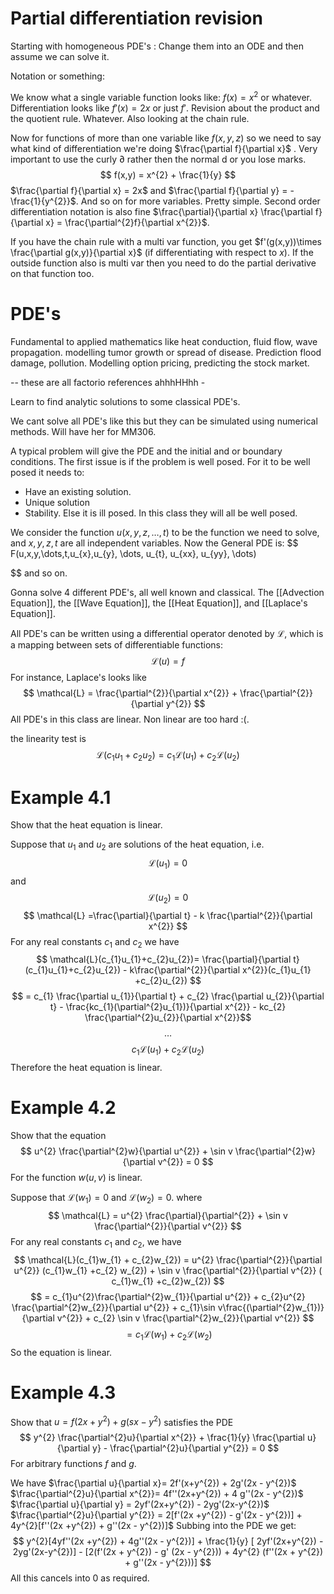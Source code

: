 # Partial differentiation revision

Starting with homogeneous PDE's : Change them into an ODE and then assume we can solve it.

Notation or something: 

We know what a single variable function looks like: $f(x) = x^{2}$ or whatever. Differentiation looks like $f'(x)= 2x$ or just $f'$. Revision about the product and the quotient rule. Whatever. Also looking at the chain rule.

Now for functions of more than one variable like $f(x,y,z)$ so we need to say what kind of differentiation we're doing $\frac{\partial f}{\partial x}$ . Very important to use the curly $\partial$ rather then the normal d or you lose marks. $$
f(x,y) = x^{2} + \frac{1}{y}
$$
$\frac{\partial f}{\partial x} = 2x$ and $\frac{\partial f}{\partial y} = - \frac{1}{y^{2}}$. And so on for more variables. Pretty simple. Second order differentiation notation is also fine $\frac{\partial}{\partial x} \frac{\partial f}{\partial x} = \frac{\partial^{2}f}{\partial x^{2}}$.

If you have the chain rule with a multi var function, you get $f'(g(x,y))\times \frac{\partial g(x,y)}{\partial x}$ (if differentiating with respect to $x$). If the outside function also is multi var then you need to do the partial derivative on that function too. 

# PDE's

Fundamental to applied mathematics like heat conduction, fluid flow, wave propagation. modelling tumor growth or spread of disease. Prediction flood damage, pollution. Modelling option pricing, predicting the stock market.

-- these are all factorio references ahhhHHhh -

Learn to find analytic solutions to some classical PDE's. 

We cant solve all PDE's like this but they can be simulated using numerical methods. Will have her for MM306.

A typical problem will give the PDE and the initial and or boundary conditions. The first issue is if the problem is well posed. For it to be well posed it needs to: 
- Have an existing solution.
- Unique solution
- Stability.
Else it is ill posed. In this class they will all be well posed.

We consider the function $u(x,y,z , \dots, t)$ to be the function we need to solve, and $x,y,z,t$ are all independent variables. Now the General PDE is: $$
F(u,x,y,\dots,t,u_{x},u_{y}, \dots, u_{t}, u_{xx}, u_{yy}, \dots)

$$
and so on.

Gonna solve 4 different PDE's, all well known and classical. The [[Advection Equation]], the [[Wave Equation]], the [[Heat Equation]], and [[Laplace's Equation]].

All PDE's can be written using a differential operator denoted by $\mathcal{L}$, which is a mapping between sets of differentiable functions: $$
\mathcal{L}(u) = f
$$
For instance, Laplace's looks like $$
\mathcal{L} = \frac{\partial^{2}}{\partial x^{2}} + \frac{\partial^{2}}{\partial y^{2}}
$$
All PDE's in this class are linear. Non linear are too hard :(.

the linearity test is $$
\mathcal{L}(c_{1}u_{1} +c_{2}u_{2}) = c_{1}\mathcal{L}(u_{1}) +c_{2}\mathcal{L}(u_{2})
$$

# Example 4.1

Show that the heat equation is linear.

Suppose that $u_{1}$ and $u_{2}$ are solutions of the heat equation, i.e. $$
\mathcal{L}(u_{1}) = 0
$$
and $$
\mathcal{L}(u_{2}) = 0
$$
$$
\mathcal{L} =\frac{\partial}{\partial t} - k \frac{\partial^{2}}{\partial x^{2}}
$$
For any real constants $c_{1}$ and $c_{2}$ we have $$
\mathcal{L}(c_{1}u_{1}+c_{2}u_{2})= \frac{\partial}{\partial t}(c_{1}u_{1}+c_{2}u_{2}) - k\frac{\partial^{2}}{\partial x^{2}}(c_{1}u_{1} +c_{2}u_{2})
$$
$$
= c_{1} \frac{\partial u_{1}}{\partial t} + c_{2} \frac{\partial u_{2}}{\partial t} - \frac{kc_{1}(\partial^{2}u_{1})}{\partial x^{2}} - kc_{2} \frac{\partial^{2}u_{2}}{\partial x^{2}}$$
$$
\dots
$$
$$
c_{1}\mathcal{L}(u_{1}) + c_{2}\mathcal{L}(u_{2})
$$
Therefore the heat equation is linear.

# Example 4.2

Show that the equation $$
u^{2} \frac{\partial^{2}w}{\partial u^{2}} + \sin v \frac{\partial^{2}w}{\partial v^{2}} = 0
$$
For the function $w(u,v)$ is linear.

Suppose that $\mathcal{L}(w_{1}) = 0$ and $\mathcal{L}(w_{2}) = 0$. where $$
\mathcal{L} = u^{2} \frac{\partial}{\partial^{2}} + \sin v \frac{\partial^{2}}{\partial v^{2}}
$$
For any real constants $c_{1}$ and $c_{2}$, we have $$
\mathcal{L}(c_{1}w_{1} + c_{2}w_{2}) = u^{2} \frac{\partial^{2}}{\partial u^{2}} (c_{1}w_{1} +c_{2} w_{2}) + \sin v \frac{\partial^{2}}{\partial v^{2}} ( c_{1}w_{1} +c_{2}w_{2})
$$
$$
= c_{1}u^{2}\frac{\partial^{2}w_{1}}{\partial u^{2}} + c_{2}u^{2} \frac{\partial^{2}w_{2}}{\partial u^{2}} + c_{1}\sin v\frac{(\partial^{2}w_{1})}{\partial v^{2}} + c_{2} \sin v \frac{\partial^{2}w_{2}}{\partial v^{2}}
$$
$$
=c_{1}\mathcal{L}(w_{1}) + c_{2}\mathcal{L}(w_{2})
$$
So the equation is linear.

# Example 4.3

Show that $u = f(2x + y^{2}) + g(sx - y^{2})$ satisfies the PDE $$
y^{2} \frac{\partial^{2}u}{\partial x^{2}} + \frac{1}{y} \frac{\partial u}{\partial y} - \frac{\partial^{2}u}{\partial y^{2}} = 0
$$
For arbitrary functions $f$ and $g$.

We have $\frac{\partial u}{\partial x}= 2f'(x+y^{2}) + 2g'(2x - y^{2})$
$\frac{\partial^{2}u}{\partial x^{2}}= 4f''(2x+y^{2}) + 4 g''(2x - y^{2})$
$\frac{\partial u}{\partial y} = 2yf'(2x+y^{2}) - 2yg'(2x-y^{2})$
$\frac{\partial^{2}u}{\partial y^{2}} = 2[f'(2x +y^{2}) - g'(2x - y^{2})] + 4y^{2}[f''(2x +y^{2}) + g''(2x - y^{2})]$
Subbing into the PDE we get:
$$
y^{2}[4yf''(2x +y^{2}) + 4g''(2x - y^{2})] + \frac{1}{y} [ 2yf'(2x+y^{2}) - 2yg'(2x-y^{2})] - [2(f'(2x + y^{2}) - g' (2x - y^{2})) + 4y^{2} (f''(2x + y^{2}) + g''(2x - y^{2}))]
$$
All this cancels into $0$ as required.

# 
